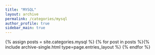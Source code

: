 ```yaml
---
title: "MYSQL"
layout: archive
permalink: /categories/mysql
author_profile: true
sidebar_main: true
---
```


{% assign posts = site.categories.mysql %}
{% for post in posts %}{% include archive-single.html type=page.entries_layout %} {% endfor %}